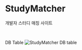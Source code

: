 # StudyMatcher
개발자 스터디 매칭 사이트

<br>

DB Table
![StudyMatcher DB table](https://user-images.githubusercontent.com/14210444/132128570-9da93696-7068-48c8-bc6d-9d96e0ec76f9.png)

